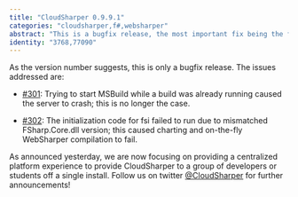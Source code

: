 ```yaml
---
title: "CloudSharper 0.9.9.1"
categories: "cloudsharper,f#,websharper"
abstract: "This is a bugfix release, the most important fix being the fsi interactive features."
identity: "3768,77090"
---
```

As the version number suggests, this is only a bugfix release. The issues addressed are:

 * [#301](https://bitbucket.org/IntelliFactory/cloudsharper/issue/301/trying-to-start-msbuild-when-a-build-is): Trying to start MSBuild while a build was already running caused the server to crash; this is no longer the case.

 * [#302](https://bitbucket.org/IntelliFactory/cloudsharper/issue/302/f-interactive-init-fails-to-run): The initialization code for fsi failed to run due to mismatched FSharp.Core.dll version; this caused charting and on-the-fly WebSharper compilation to fail.

As announced yesterday, we are now focusing on providing a centralized platform experience to provide CloudSharper to a group of developers or students off a single install. Follow us on twitter [@CloudSharper](http://twitter.com/cloudsharper) for further announcements!
